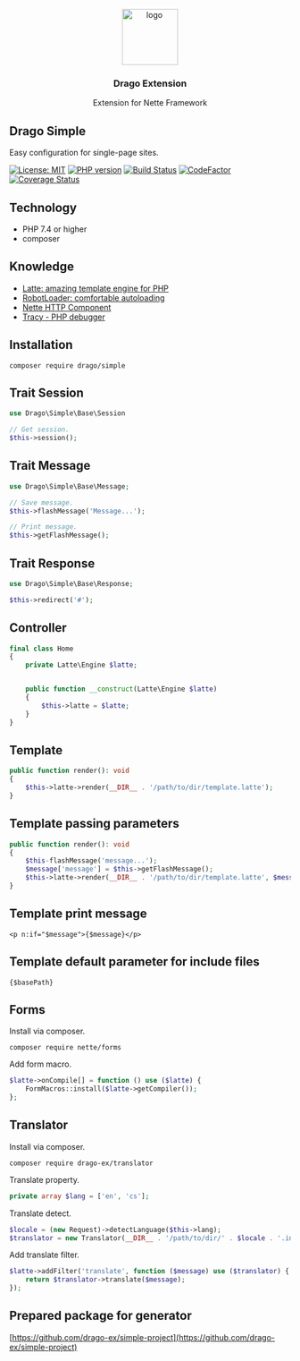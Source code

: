 <p align="center">
  <img src="https://avatars0.githubusercontent.com/u/11717487?s=400&u=40ecb522587ebbcfe67801ccb6f11497b259f84b&v=4" width="100" alt="logo">
</p>

<h3 align="center">Drago Extension</h3>
<p align="center">Extension for Nette Framework</p>

## Drago Simple
Easy configuration for single-page sites.

[![License: MIT](https://img.shields.io/badge/License-MIT-yellow.svg)](https://raw.githubusercontent.com/drago-ex/simple/master/license.md)
[![PHP version](https://badge.fury.io/ph/drago-ex%2Fsimple.svg)](https://badge.fury.io/ph/drago-ex%2Fsimple)
[![Build Status](https://travis-ci.org/drago-ex/simple.svg?branch=master)](https://travis-ci.org/drago-ex/simple)
[![CodeFactor](https://www.codefactor.io/repository/github/drago-ex/simple/badge)](https://www.codefactor.io/repository/github/drago-ex/simple)
[![Coverage Status](https://coveralls.io/repos/github/drago-ex/simple/badge.svg?branch=master)](https://coveralls.io/github/drago-ex/simple?branch=master)

## Technology
- PHP 7.4 or higher
- composer

## Knowledge
- [Latte: amazing template engine for PHP](https://github.com/nette/latte)
- [RobotLoader: comfortable autoloading](https://github.com/nette/robot-loader)
- [Nette HTTP Component](https://github.com/nette/http)
- [Tracy - PHP debugger](https://github.com/nette/tracy)

## Installation
```
composer require drago/simple
```

## Trait Session
```php
use Drago\Simple\Base\Session

// Get session.
$this->session();
```

## Trait Message
```php
use Drago\Simple\Base\Message;

// Save message.
$this->flashMessage('Message...');

// Print message.
$this->getFlashMessage();
```

## Trait Response
```php
use Drago\Simple\Base\Response;

$this->redirect('#');
```

## Controller
```php
final class Home
{
	private Latte\Engine $latte;


	public function __construct(Latte\Engine $latte)
	{
		$this->latte = $latte;
	}
}
```

## Template
```php
public function render(): void
{
	$this->latte->render(__DIR__ . '/path/to/dir/template.latte');
}
```

## Template passing parameters
```php
public function render(): void
{
	$this-flashMessage('message...');
	$message['message'] = $this->getFlashMessage();
	$this->latte->render(__DIR__ . '/path/to/dir/template.latte', $message);
}
```

## Template print message
```latte
<p n:if="$message">{$message}</p>
```

## Template default parameter for include files
```latte
{$basePath}
```

## Forms
Install via composer.
```
composer require nette/forms
```

Add form macro.
```php
$latte->onCompile[] = function () use ($latte) {
	FormMacros::install($latte->getCompiler());
};
```

## Translator
Install via composer.
```
composer require drago-ex/translator
```

Translate property.
```php
private array $lang = ['en', 'cs'];
```

Translate detect.
```php
$locale = (new Request)->detectLanguage($this->lang);
$translator = new Translator(__DIR__ . '/path/to/dir/' . $locale . '.ini');
```

Add translate filter.
```php
$latte->addFilter('translate', function ($message) use ($translator) {
	return $translator->translate($message);
});
```

## Prepared package for generator
[https://github.com/drago-ex/simple-project](https://github.com/drago-ex/simple-project)

